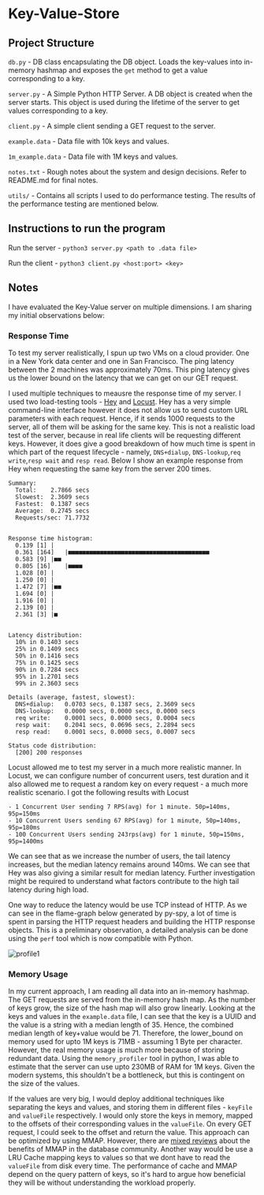 # Key-Value-Store

## Project Structure

`db.py` - DB class encapsulating the DB object. Loads the key-values into in-memory hashmap and exposes the `get` method to get a value corresponding to a key.

`server.py` - A Simple Python HTTP Server. A DB object is created when the server starts. This object is used during the lifetime of the server to get values corresponding to a key.

`client.py` - A simple client sending a GET request to the server.

`example.data` - Data file with 10k keys and values.

`1m_example.data` - Data file with 1M keys and values.

`notes.txt` - Rough notes about the system and design decisions. Refer to README.md for final notes.

`utils/` - Contains all scripts I used to do performance testing. The results of the performance testing are mentioned below.

## Instructions to run the program
Run the server - `python3 server.py <path to .data file>`

Run the client - `python3 client.py <host:port> <key>`

## Notes

I have evaluated the Key-Value server on multiple dimensions. I am sharing my initial observations below:

### Response Time
To test my server realistically, I spun up two VMs on a cloud provider. One in a New York data center and one in San Francisco. The ping latency between the 2 machines was approximately 70ms. This ping latency gives us the lower bound on the latency that we can get on our GET request.

I used multiple techniques to meausre the response time of my server. I used two load-testing tools - [Hey](https://github.com/rakyll/hey/tree/master) and [Locust](https://github.com/locustio/locust). Hey has a very simple command-line interface however it does not allow us to send custom URL parameters with each request. Hence, if it sends 1000 requests to the server, all of them will be asking for the same key. This is not a realistic load test of the server, because in real life clients will be requesting different keys. However, it does give a good breakdown of how much time is spent in which part of the request lifecycle - namely, `DNS+dialup`, `DNS-lookup`,`req write`,`resp wait` and `resp read`. Below I show an example response from Hey when requesting the same key from the server 200 times.

```
Summary:
  Total:	2.7866 secs
  Slowest:	2.3609 secs
  Fastest:	0.1387 secs
  Average:	0.2745 secs
  Requests/sec:	71.7732
  

Response time histogram:
  0.139 [1]	|
  0.361 [164]	|■■■■■■■■■■■■■■■■■■■■■■■■■■■■■■■■■■■■■■■■
  0.583 [9]	|■■
  0.805 [16]	|■■■■
  1.028 [0]	|
  1.250 [0]	|
  1.472 [7]	|■■
  1.694 [0]	|
  1.916 [0]	|
  2.139 [0]	|
  2.361 [3]	|■


Latency distribution:
  10% in 0.1403 secs
  25% in 0.1409 secs
  50% in 0.1416 secs
  75% in 0.1425 secs
  90% in 0.7284 secs
  95% in 1.2701 secs
  99% in 2.3603 secs

Details (average, fastest, slowest):
  DNS+dialup:	0.0703 secs, 0.1387 secs, 2.3609 secs
  DNS-lookup:	0.0000 secs, 0.0000 secs, 0.0000 secs
  req write:	0.0001 secs, 0.0000 secs, 0.0004 secs
  resp wait:	0.2041 secs, 0.0696 secs, 2.2894 secs
  resp read:	0.0001 secs, 0.0000 secs, 0.0007 secs

Status code distribution:
  [200]	200 responses

```

Locust allowed me to test my server in a much more realistic manner. In Locust, we can configure number of concurrent users, test duration and it also allowed me to request a random key on every request - a much more realistic scenario. I got the following results with Locust

```
- 1 Concurrent User sending 7 RPS(avg) for 1 minute. 50p=140ms, 95p=150ms
- 10 Concurrent Users sending 67 RPS(avg) for 1 minute, 50p=140ms, 95p=180ms
- 100 Concurrent Users sending 243rps(avg) for 1 minute, 50p=150ms, 95p=1400ms
```

We can see that as we increase the number of users, the tail latency increases, but the median latency remains around 140ms. We can see that Hey was also giving a similar result for median latency. Further investigation might be required to understand what factors contribute to the high tail latency during high load.

One way to reduce the latency would be use TCP instead of HTTP. As we can see in the flame-graph below generated by py-spy, a lot of time is spent in parsing the HTTP request headers and building the HTTP response objects. This is a preliminary observation, a detailed analysis can be done using the `perf` tool which is now compatible with Python. 

![profile1](https://github.com/krngrvr09/Key-Value-Store/assets/5905966/264576cd-71e6-4d73-9fe4-06862ca1b87b)


### Memory Usage
In my current approach, I am reading all data into an in-memory hashmap. The GET requests are served from the in-memory hash map. As the number of keys grow, the size of the hash map will also grow linearly. Looking at the keys and values in the `example.data` file, I can see that the key is a UUID and the value is a string with a median length of 35. Hence, the combined median length of key+value would be 71. Therefore, the lower_bound on memory used for upto 1M keys is 71MB - assuming 1 Byte per character. However, the real memory usage is much more because of storing redundant data. Using the `memory_profiler` tool in python, I was able to estimate that the server can use upto 230MB of RAM for 1M keys. Given the modern systems, this shouldn't be a bottleneck, but this is contingent on the size of the values. 

If the values are very big, I would deploy additional techniques like separating the keys and values, and storing them in different files - `keyFile` and `valueFile` respectively. I would only store the keys in memory, mapped to the offsets of their corresponding values in the `valueFile`. On every GET request, I could seek to the offset and return the value. This approach can be optimized by using MMAP. However, there are [mixed reviews](https://db.cs.cmu.edu/papers/2022/cidr2022-p13-crotty.pdf) about the benefits of MMAP in the database community. Another way would be use a LRU Cache mapping keys to values so that we dont have to read the `valueFile` from disk every time. The performance of cache and MMAP depend on the query pattern of keys, so it's hard to argue how beneficial they will be without understanding the workload properly.
